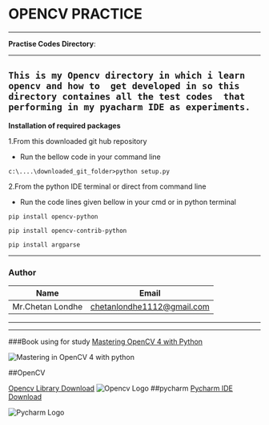 <!--headings-->
# OPENCV PRACTICE

---
**Practise Codes Directory**:

---
<!--Inline code bloack-->
`This is my Opencv directory in which i learn opencv and how to 
get developed in so this directory containes all the test codes 
that performing in my pyacharm IDE as experiments.`
---
**Installation of required packages**

1.From this downloaded git hub repository 

* Run the bellow code in your command line
````commandline
c:\....\downloaded_git_folder>python setup.py
````
2.From the python IDE terminal or direct from command line

* Run the code lines given bellow in your cmd or in python terminal
````commandline
pip install opencv-python
````
````commandline
pip install opencv-contrib-python
````
````commandline
pip install argparse
````
---
<!--Tables-->
### Author
|Name|Email|
|-----|-----|
|Mr.Chetan Londhe  |chetanlondhe1112@gmail.com|
---
---
###Book using for study
[Mastering OpenCV 4 with Python](https://www.packtpub.com/product/mastering-opencv-4-with-python/9781789344912)


![Mastering in OpenCV 4 with python](https://static.packt-cdn.com/products/9781789344912/cover/smaller)

<!--Image-->
##OpenCV 
<!--Links-->
[Opencv Library Download](https://opencv.org/)
![Opencv Logo](https://opencv.org/wp-content/uploads/2020/07/cropped-OpenCV_logo_white_600x.png)
##pycharm
[Pycharm IDE Download](https://www.jetbrains.com/pycharm/download/#section=windows)

![Pycharm Logo](https://resources.jetbrains.com/storage/products/pycharm/img/meta/pycharm_logo_300x300.png)
